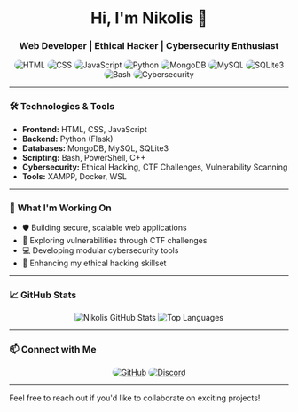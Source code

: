 <h1 align="center">Hi, I'm Nikolis 👋</h1>
<h3 align="center">Web Developer | Ethical Hacker | Cybersecurity Enthusiast</h3>

<p align="center">
  <img src="https://img.shields.io/badge/Code-HTML-orange?style=for-the-badge" alt="HTML" style="border-radius: 15px;" />
  <img src="https://img.shields.io/badge/Code-CSS-blue?style=for-the-badge" alt="CSS" style="border-radius: 15px;" />
  <img src="https://img.shields.io/badge/Code-JavaScript-yellow?style=for-the-badge" alt="JavaScript" style="border-radius: 15px;" />
  <img src="https://img.shields.io/badge/Code-Python-green?style=for-the-badge" alt="Python" style="border-radius: 15px;" />
  <img src="https://img.shields.io/badge/Database-MongoDB-green?style=for-the-badge" alt="MongoDB" style="border-radius: 15px;" />
  <img src="https://img.shields.io/badge/Database-MySQL-blue?style=for-the-badge" alt="MySQL" style="border-radius: 15px;" />
  <img src="https://img.shields.io/badge/Database-SQLite3-lightgrey?style=for-the-badge" alt="SQLite3" style="border-radius: 15px;" />
  <img src="https://img.shields.io/badge/Scripting-Bash-darkgreen?style=for-the-badge" alt="Bash" style="border-radius: 15px;" />
  <img src="https://img.shields.io/badge/Cybersecurity-Ethical_Hacking-red?style=for-the-badge" alt="Cybersecurity" style="border-radius: 15px;" />
</p>

---

### 🛠️ **Technologies & Tools**

- **Frontend:** HTML, CSS, JavaScript
- **Backend:** Python (Flask)
- **Databases:** MongoDB, MySQL, SQLite3
- **Scripting:** Bash, PowerShell, C++
- **Cybersecurity:** Ethical Hacking, CTF Challenges, Vulnerability Scanning
- **Tools:** XAMPP, Docker, WSL

---

### 🚀 **What I'm Working On**

- 🛡️ Building secure, scalable web applications
- 🧠 Exploring vulnerabilities through CTF challenges
- 💻 Developing modular cybersecurity tools
- 🔐 Enhancing my ethical hacking skillset

---

### 📈 **GitHub Stats**

<p align="center">
  <img src="https://github-readme-stats.vercel.app/api?username=NikolisSecurity&show_icons=true&theme=radical" alt="Nikolis GitHub Stats" />
  <img src="https://github-readme-stats.vercel.app/api/top-langs/?username=NikolisSecurity&layout=compact&theme=radical" alt="Top Languages" />
</p>

---

### 📫 **Connect with Me**

<p align="center">
  <a href="https://github.com/NikolisSecurity"><img src="https://img.shields.io/badge/GitHub-181717?style=for-the-badge&logo=github" alt="GitHub" style="border-radius: 15px;" /></a>
  <a href="https://discord.com/users/nikolis32.v4"><img src="https://img.shields.io/badge/Discord-7289DA?style=for-the-badge&logo=discord" alt="Discord" style="border-radius: 15px;" /></a>
</p>

---

Feel free to reach out if you'd like to collaborate on exciting projects!

